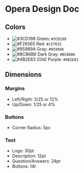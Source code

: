 # Opera Design Doc

## Colors
- ![#3CD198](http://placehold.it/15/3CD198/000000?text=+) Green: `#3CD198`
- ![#F26565](http://placehold.it/15/F26565/000000?text=+) Red: `#c5f015`
- ![#95989A](http://placehold.it/15/95989A/000000?text=+) Gray: `#95989A`
- ![#BCB6B6](http://placehold.it/15/BCB6B6/000000?text=+) Dark Gray: `#BCB6B6`
- ![#4B2E83](http://placehold.it/15/4B2E83/000000?text=+) (Old) Purple: `#4B2E83`

## Dimensions

### Margins
- Left/Right: 3/25 or 12%
- Up/Down: 1/25 or 4%

### Buttons
- Corner Radius: 5px

### Text
- Logo: 30pt
- Description: 12pt
- Question/Answers: 24pt
- Buttons: 14t
